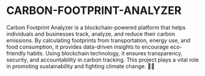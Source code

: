 # CARBON-FOOTPRINT-ANALYZER
 Carbon Footprint Analyzer is a blockchain-powered platform that helps individuals and businesses track, analyze, and reduce their carbon emissions. By calculating footprints from transportation, energy use, and food consumption, it provides data-driven insights to encourage eco-friendly habits. Using blockchain technology, it ensures transparency, security, and accountability in carbon tracking. This project plays a vital role in promoting sustainability and fighting climate change. 🌱🚀
